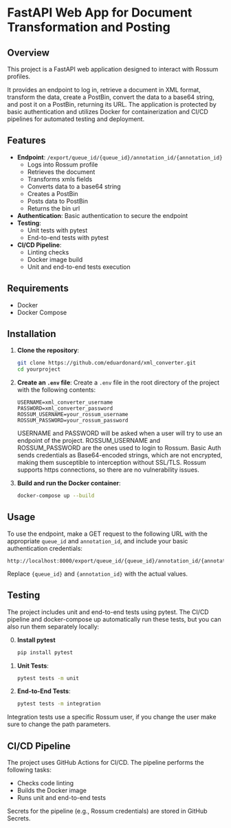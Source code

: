 # FastAPI Web App for Document Transformation and Posting

## Overview

This project is a FastAPI web application designed to interact with Rossum profiles. 

It provides an endpoint to log in, retrieve a document in XML format, transform the data, create a PostBin, convert the data to a base64 string, and post it on a PostBin, returning its URL. The application is protected by basic authentication and utilizes Docker for containerization and CI/CD pipelines for automated testing and deployment.

## Features

- **Endpoint**: `/export/queue_id/{queue_id}/annotation_id/{annotation_id}`
  - Logs into Rossum profile
  - Retrieves the document
  - Transforms xmls fields
  - Converts data to a base64 string
  - Creates a PostBin
  - Posts data to PostBin
  - Returns the bin url
- **Authentication**: Basic authentication to secure the endpoint
- **Testing**:
  - Unit tests with pytest
  - End-to-end tests with pytest
- **CI/CD Pipeline**:
  - Linting checks
  - Docker image build
  - Unit and end-to-end tests execution

## Requirements

- Docker
- Docker Compose

## Installation

1. **Clone the repository**:
    ```bash
    git clone https://github.com/eduardonard/xml_converter.git
    cd yourproject
    ```

2. **Create an `.env` file**:
    Create a `.env` file in the root directory of the project with the following contents:
    ```env
    USERNAME=xml_converter_username
    PASSWORD=xml_converter_password
    ROSSUM_USERNAME=your_rossum_username
    ROSSUM_PASSWORD=your_rossum_password
    ```
    USERNAME and PASSWORD will be asked when a user will try to use an endpoint of the project.
    ROSSUM_USERNAME and ROSSUM_PASSWORD are the ones used to login to Rossum.
    Basic Auth sends credentials as Base64-encoded strings, which are not encrypted, making them susceptible to interception without SSL/TLS. Rossum supports https connections, so there are no vulnerability issues.

3. **Build and run the Docker container**:
    ```bash
    docker-compose up --build
    ```

## Usage

To use the endpoint, make a GET request to the following URL with the appropriate `queue_id` and `annotation_id`, and include your basic authentication credentials:
```
http://localhost:8000/export/queue_id/{queue_id}/annotation_id/{annotation_id}
```
Replace `{queue_id}` and `{annotation_id}` with the actual values.

## Testing

The project includes unit and end-to-end tests using pytest. The CI/CD pipeline and docker-compose up automatically run these tests, but you can also run them separately locally:

0. **Install pytest**
    ```bash
    pip install pytest
    ```

1. **Unit Tests**:
    ```bash
    pytest tests -m unit
    ```

2. **End-to-End Tests**:
    ```bash
    pytest tests -m integration
    ```

Integration tests use a specific Rossum user, if you change the user make sure to change the path parameters.

## CI/CD Pipeline

The project uses GitHub Actions for CI/CD. The pipeline performs the following tasks:
- Checks code linting
- Builds the Docker image
- Runs unit and end-to-end tests

Secrets for the pipeline (e.g., Rossum credentials) are stored in GitHub Secrets.